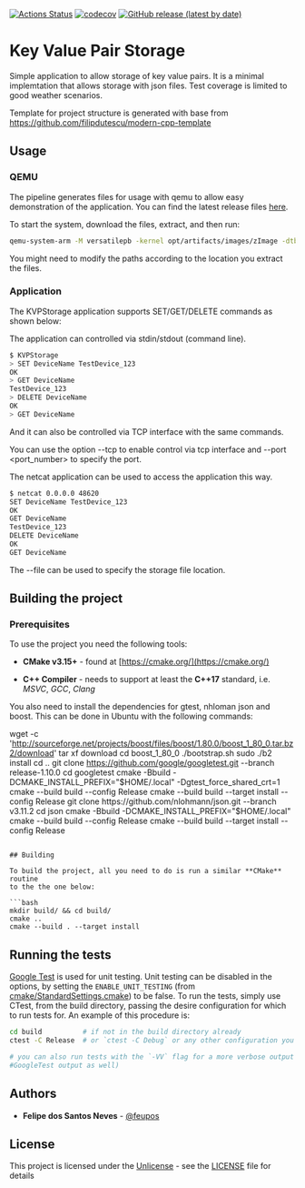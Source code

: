 [![Actions Status](https://github.com/Feupos/key_value_pair_storage/workflows/Ubuntu/badge.svg)](https://github.com/Feupos/key_value_pair_storage/actions)
[![codecov](https://codecov.io/gh/Feupos/key_value_pair_storage/branch/master/graph/badge.svg)](https://codecov.io/gh/Feupos/key_value_pair_storage)
[![GitHub release (latest by date)](https://img.shields.io/github/v/release/Feupos/key_value_pair_storage)](https://github.com/Feupos/key_value_pair_storage/releases)

# Key Value Pair Storage

Simple application to allow storage of key value pairs. It is a minimal implemtation that allows storage with json files. Test coverage is limited to good weather scenarios.

Template for project structure is generated with base from https://github.com/filipdutescu/modern-cpp-template

## Usage


### QEMU

The pipeline generates files for usage with qemu to allow easy demonstration of the application.
You can find the latest release files [here](https://github.com/Feupos/key_value_pair_storage/releases/latest).

To start the system, download the files, extract, and then run:

```bash
qemu-system-arm -M versatilepb -kernel opt/artifacts/images/zImage -dtb opt/artifacts/images/versatile-pb.dtb -drive file=opt/artifacts/images/rootfs.ext2,if=scsi -append "root=/dev/sda console=ttyAMA0,115200" -nographic
```

You might need to modify the paths according to the location you extract the files.

### Application

The KVPStorage application supports SET/GET/DELETE commands as shown below:

The application can controlled via stdin/stdout (command line).

```bash
$ KVPStorage
> SET DeviceName TestDevice_123
OK
> GET DeviceName
TestDevice_123
> DELETE DeviceName
OK
> GET DeviceName

```

And it can also be controlled via TCP interface with the same commands.

You can use the option --tcp to enable control via tcp interface and --port <port_number> to specify the port. 

The netcat application can be used to access the application this way.

```bash
$ netcat 0.0.0.0 48620
SET DeviceName TestDevice_123
OK
GET DeviceName
TestDevice_123
DELETE DeviceName
OK
GET DeviceName

```

The --file can be used to specify the storage file location.

## Building the project

### Prerequisites

To use the project you need the following tools:

* **CMake v3.15+** - found at [https://cmake.org/](https://cmake.org/)

* **C++ Compiler** - needs to support at least the **C++17** standard, i.e. *MSVC*,
*GCC*, *Clang*

You also need to install the dependencies for gtest, nhloman json and boost. This can be done in Ubuntu with the following commands:

wget -c 'http://sourceforge.net/projects/boost/files/boost/1.80.0/boost_1_80_0.tar.bz2/download'
tar xf download
cd boost_1_80_0
./bootstrap.sh
sudo ./b2 install
cd ..
git clone https://github.com/google/googletest.git --branch release-1.10.0
cd googletest
cmake -Bbuild -DCMAKE_INSTALL_PREFIX="$HOME/.local" -Dgtest_force_shared_crt=1
cmake --build build --config Release
cmake --build build --target install --config Release
git clone https://github.com/nlohmann/json.git --branch v3.11.2
cd json
cmake -Bbuild -DCMAKE_INSTALL_PREFIX="$HOME/.local"
cmake --build build --config Release
cmake --build build --target install --config Release
```

## Building

To build the project, all you need to do is run a similar **CMake** routine
to the the one below:

```bash
mkdir build/ && cd build/
cmake ..
cmake --build . --target install
```

## Running the tests

[Google Test](https://github.com/google/googletest/) is used
for unit testing. Unit testing can be disabled in the options, by setting the
`ENABLE_UNIT_TESTING` (from
[cmake/StandardSettings.cmake](cmake/StandardSettings.cmake)) to be false. To run
the tests, simply use CTest, from the build directory, passing the desire
configuration for which to run tests for. An example of this procedure is:

```bash
cd build          # if not in the build directory already
ctest -C Release  # or `ctest -C Debug` or any other configuration you wish to test

# you can also run tests with the `-VV` flag for a more verbose output (i.e.
#GoogleTest output as well)
```

## Authors

* **Felipe dos Santos Neves** - [@feupos](https://github.com/Feupos)

## License

This project is licensed under the [Unlicense](https://unlicense.org/) - see the
[LICENSE](LICENSE) file for details

